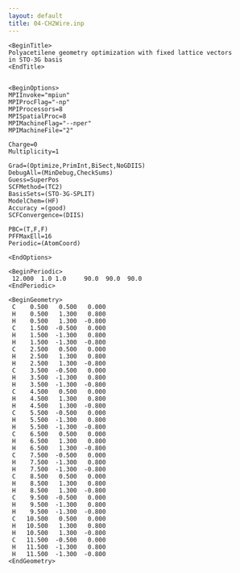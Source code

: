 ```yaml
---
layout: default
title: 04-CH2Wire.inp
---
```


    <BeginTitle>
    Polyacetilene geometry optimization with fixed lattice vectors
    in STO-3G basis
    <EndTitle>


    <BeginOptions>
    MPIInvoke="mpiun"
    MPIProcFlag="-np"
    MPIProcessors=8
    MPISpatialProc=8
    MPIMachineFlag="--nper"
    MPIMachineFile="2"

    Charge=0
    Multiplicity=1

    Grad=(Optimize,PrimInt,BiSect,NoGDIIS)
    DebugAll=(MinDebug,CheckSums)
    Guess=SuperPos
    SCFMethod=(TC2)
    BasisSets=(STO-3G-SPLIT)
    ModelChem=(HF)
    Accuracy =(good)
    SCFConvergence=(DIIS)

    PBC=(T,F,F)
    PFFMaxEll=16
    Periodic=(AtomCoord)

    <EndOptions>

    <BeginPeriodic>
     12.000  1.0 1.0     90.0  90.0  90.0
    <EndPeriodic>

    <BeginGeometry>
     C    0.500   0.500   0.000
     H    0.500   1.300   0.800
     H    0.500   1.300  -0.800
     C    1.500  -0.500   0.000
     H    1.500  -1.300   0.800
     H    1.500  -1.300  -0.800
     C    2.500   0.500   0.000
     H    2.500   1.300   0.800
     H    2.500   1.300  -0.800
     C    3.500  -0.500   0.000
     H    3.500  -1.300   0.800
     H    3.500  -1.300  -0.800
     C    4.500   0.500   0.000
     H    4.500   1.300   0.800
     H    4.500   1.300  -0.800
     C    5.500  -0.500   0.000
     H    5.500  -1.300   0.800
     H    5.500  -1.300  -0.800
     C    6.500   0.500   0.000
     H    6.500   1.300   0.800
     H    6.500   1.300  -0.800
     C    7.500  -0.500   0.000
     H    7.500  -1.300   0.800
     H    7.500  -1.300  -0.800
     C    8.500   0.500   0.000
     H    8.500   1.300   0.800
     H    8.500   1.300  -0.800
     C    9.500  -0.500   0.000
     H    9.500  -1.300   0.800
     H    9.500  -1.300  -0.800
     C   10.500   0.500   0.000
     H   10.500   1.300   0.800
     H   10.500   1.300  -0.800
     C   11.500  -0.500   0.000
     H   11.500  -1.300   0.800
     H   11.500  -1.300  -0.800
    <EndGeometry>
